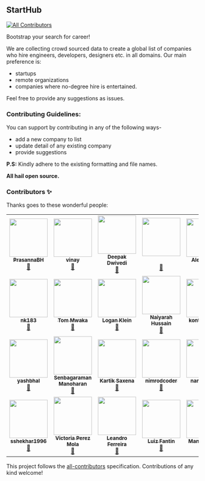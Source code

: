 ## StartHub
<!-- ALL-CONTRIBUTORS-BADGE:START - Do not remove or modify this section -->
[![All Contributors](https://img.shields.io/badge/all_contributors-28-orange.svg?style=flat-square)](#contributors-)
<!-- ALL-CONTRIBUTORS-BADGE:END -->
Bootstrap your search for career!

We are collecting crowd sourced data to create a global list of companies who hire engineers, developers, designers etc. in 
all domains. 
Our main preference is:
  - startups
  - remote organizations
  - companies where no-degree hire is entertained. 

Feel free to provide any suggestions as issues.

### Contributing Guidelines:
You can support by contributing in any of the following ways-

  - add a new company to list
  - update detail of any existing company
  - provide suggestions
  
 **P.S:** Kindly adhere to the existing formatting and file names.
 
 **All hail open source.**

### Contributors ✨

Thanks goes to these wonderful people:

<!-- ALL-CONTRIBUTORS-LIST:START - Do not remove or modify this section -->
<!-- prettier-ignore-start -->
<!-- markdownlint-disable -->
<table>
  <tr>
    <td align="center"><a href="https://github.com/PrasannaBH"><img src="https://avatars3.githubusercontent.com/u/55347026?v=4" width="100px;" alt=""/><br /><sub><b>PrasannaBH</b></sub></a><br /><a href="https://github.com/draco-malfoy/StartHub/commits?author=PrasannaBH" title="Documentation">📖</a></td>
    <td align="center"><a href="https://github.com/vinay-ardhani01010"><img src="https://avatars3.githubusercontent.com/u/58105215?v=4" width="100px;" alt=""/><br /><sub><b>vinay</b></sub></a><br /><a href="https://github.com/draco-malfoy/StartHub/commits?author=vinay-ardhani01010" title="Documentation">📖</a></td>
    <td align="center"><a href="https://github.com/Dvd1234"><img src="https://avatars3.githubusercontent.com/u/26155399?v=4" width="100px;" alt=""/><br /><sub><b>Deepak Dwivedi</b></sub></a><br /><a href="https://github.com/draco-malfoy/StartHub/commits?author=Dvd1234" title="Documentation">📖</a></td>
    <td align="center"><a href="https://github.com/pv24"><img src="https://avatars2.githubusercontent.com/u/51431747?v=4" width="100px;" alt=""/><br /><sub><b></b></sub></a><br /><a href="https://github.com/draco-malfoy/StartHub/commits?author=pv24" title="Documentation">📖</a></td>
    <td align="center"><a href="https://github.com/alexkimeu0"><img src="https://avatars0.githubusercontent.com/u/61450115?v=4" width="100px;" alt=""/><br /><sub><b>Alex Kimeu</b></sub></a><br /><a href="https://github.com/draco-malfoy/StartHub/commits?author=alexkimeu0" title="Documentation">📖</a></td>
    <td align="center"><a href="https://github.com/sakshiseth"><img src="https://avatars0.githubusercontent.com/u/34447182?v=4" width="100px;" alt=""/><br /><sub><b>Sakshi Seth</b></sub></a><br /><a href="https://github.com/draco-malfoy/StartHub/commits?author=sakshiseth" title="Documentation">📖</a></td>
    <td align="center"><a href="https://github.com/Suhas1998"><img src="https://avatars3.githubusercontent.com/u/35804127?v=4" width="100px;" alt=""/><br /><sub><b>Suhas</b></sub></a><br /><a href="https://github.com/draco-malfoy/StartHub/commits?author=Suhas1998" title="Documentation">📖</a></td>
  </tr>
  <tr>
    <td align="center"><a href="https://github.com/nk183"><img src="https://avatars0.githubusercontent.com/u/58779460?v=4" width="100px;" alt=""/><br /><sub><b>nk183</b></sub></a><br /><a href="https://github.com/draco-malfoy/StartHub/commits?author=nk183" title="Documentation">📖</a></td>
    <td align="center"><a href="https://github.com/Kodekin"><img src="https://avatars3.githubusercontent.com/u/32542418?v=4" width="100px;" alt=""/><br /><sub><b>Tom Mwaka</b></sub></a><br /><a href="https://github.com/draco-malfoy/StartHub/commits?author=Kodekin" title="Documentation">📖</a></td>
    <td align="center"><a href="https://github.com/Lkleindesigns"><img src="https://avatars2.githubusercontent.com/u/16846389?v=4" width="100px;" alt=""/><br /><sub><b>Logan Klein</b></sub></a><br /><a href="https://github.com/draco-malfoy/StartHub/commits?author=Lkleindesigns" title="Documentation">📖</a></td>
    <td align="center"><a href="https://www.linkedin.com/in/naiyarah"><img src="https://avatars0.githubusercontent.com/u/5947670?v=4" width="100px;" alt=""/><br /><sub><b>Naiyarah Hussain</b></sub></a><br /><a href="https://github.com/draco-malfoy/StartHub/commits?author=naisofly" title="Documentation">📖</a></td>
    <td align="center"><a href="https://github.com/kontesanjana"><img src="https://avatars1.githubusercontent.com/u/70254253?v=4" width="100px;" alt=""/><br /><sub><b>kontesanjana</b></sub></a><br /><a href="https://github.com/draco-malfoy/StartHub/commits?author=kontesanjana" title="Documentation">📖</a></td>
    <td align="center"><a href="https://github.com/bibbudata"><img src="https://avatars2.githubusercontent.com/u/52759414?v=4" width="100px;" alt=""/><br /><sub><b>bibbudata</b></sub></a><br /><a href="https://github.com/draco-malfoy/StartHub/commits?author=bibbudata" title="Documentation">📖</a></td>
    <td align="center"><a href="https://www.linkedin.com/in/kiran-thomas-cherian-23b93b1aa/"><img src="https://avatars3.githubusercontent.com/u/61133050?v=4" width="100px;" alt=""/><br /><sub><b>Kiran Thomas Cherian</b></sub></a><br /><a href="https://github.com/draco-malfoy/StartHub/commits?author=KiranThomasCherian" title="Documentation">📖</a></td>
  </tr>
  <tr>
    <td align="center"><a href="https://github.com/yashbhal"><img src="https://avatars0.githubusercontent.com/u/65132556?v=4" width="100px;" alt=""/><br /><sub><b>yashbhal</b></sub></a><br /><a href="https://github.com/draco-malfoy/StartHub/commits?author=yashbhal" title="Documentation">📖</a></td>
    <td align="center"><a href="https://github.com/senbagaraman04"><img src="https://avatars3.githubusercontent.com/u/6167701?v=4" width="100px;" alt=""/><br /><sub><b>Senbagaraman Manoharan</b></sub></a><br /><a href="https://github.com/draco-malfoy/StartHub/commits?author=senbagaraman04" title="Documentation">📖</a></td>
    <td align="center"><a href="https://github.com/SaxenaKartik"><img src="https://avatars2.githubusercontent.com/u/25229229?v=4" width="100px;" alt=""/><br /><sub><b>Kartik Saxena</b></sub></a><br /><a href="https://github.com/draco-malfoy/StartHub/commits?author=SaxenaKartik" title="Documentation">📖</a></td>
    <td align="center"><a href="https://github.com/nimrodcoder"><img src="https://avatars0.githubusercontent.com/u/31320835?v=4" width="100px;" alt=""/><br /><sub><b>nimrodcoder</b></sub></a><br /><a href="https://github.com/draco-malfoy/StartHub/commits?author=nimrodcoder" title="Documentation">📖</a></td>
    <td align="center"><a href="https://github.com/namrata18s"><img src="https://avatars1.githubusercontent.com/u/19836546?v=4" width="100px;" alt=""/><br /><sub><b>namrata18s</b></sub></a><br /><a href="https://github.com/draco-malfoy/StartHub/commits?author=namrata18s" title="Documentation">📖</a></td>
    <td align="center"><a href="https://github.com/Sawsanalshaghel"><img src="https://avatars1.githubusercontent.com/u/17552233?v=4" width="100px;" alt=""/><br /><sub><b>Sawsan Alshaghel</b></sub></a><br /><a href="https://github.com/draco-malfoy/StartHub/commits?author=Sawsanalshaghel" title="Documentation">📖</a></td>
    <td align="center"><a href="https://github.com/ImagineZero0"><img src="https://avatars3.githubusercontent.com/u/68947540?v=4" width="100px;" alt=""/><br /><sub><b>ImagineZero0</b></sub></a><br /><a href="https://github.com/draco-malfoy/StartHub/commits?author=ImagineZero0" title="Documentation">📖</a></td>
  </tr>
  <tr>
    <td align="center"><a href="https://github.com/sshekhar1996"><img src="https://avatars2.githubusercontent.com/u/20168925?v=4" width="100px;" alt=""/><br /><sub><b>sshekhar1996</b></sub></a><br /><a href="https://github.com/draco-malfoy/StartHub/commits?author=sshekhar1996" title="Documentation">📖</a></td>
    <td align="center"><a href="https://medium.com/@victoriapm"><img src="https://avatars2.githubusercontent.com/u/4315804?v=4" width="100px;" alt=""/><br /><sub><b>Victoria Perez Mola</b></sub></a><br /><a href="https://github.com/draco-malfoy/StartHub/commits?author=Victoriapm" title="Documentation">📖</a></td>
    <td align="center"><a href="https://github.com/leofls"><img src="https://avatars1.githubusercontent.com/u/24808627?v=4" width="100px;" alt=""/><br /><sub><b>Leandro Ferreira</b></sub></a><br /><a href="https://github.com/draco-malfoy/StartHub/commits?author=leofls" title="Documentation">📖</a></td>
    <td align="center"><a href="https://luizfantin.github.io/"><img src="https://avatars1.githubusercontent.com/u/42882414?v=4" width="100px;" alt=""/><br /><sub><b>Luiz Fantin</b></sub></a><br /><a href="https://github.com/draco-malfoy/StartHub/commits?author=LuizFantin" title="Documentation">📖</a></td>
    <td align="center"><a href="https://github.com/mani9793"><img src="https://avatars2.githubusercontent.com/u/58118039?v=4" width="100px;" alt=""/><br /><sub><b>Mansi Katiyar</b></sub></a><br /><a href="https://github.com/draco-malfoy/StartHub/commits?author=mani9793" title="Documentation">📖</a></td>
    <td align="center"><a href="https://github.com/sophiazhang6216"><img src="https://avatars1.githubusercontent.com/u/72472305?v=4" width="100px;" alt=""/><br /><sub><b>sophiazhang6216</b></sub></a><br /><a href="https://github.com/draco-malfoy/StartHub/commits?author=sophiazhang6216" title="Documentation">📖</a></td>
    <td align="center"><a href="https://github.com/evansusu"><img src="https://avatars3.githubusercontent.com/u/57264858?v=4" width="100px;" alt=""/><br /><sub><b>evansusu</b></sub></a><br /><a href="https://github.com/draco-malfoy/StartHub/commits?author=evansusu" title="Documentation">📖</a></td>
  </tr>
</table>

<!-- markdownlint-enable -->
<!-- prettier-ignore-end -->
<!-- ALL-CONTRIBUTORS-LIST:END -->

This project follows the [all-contributors](https://github.com/all-contributors/all-contributors) specification. Contributions of any kind welcome!
